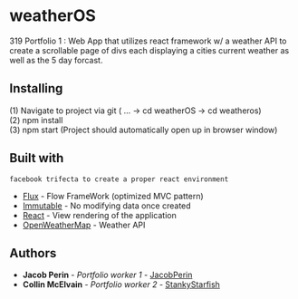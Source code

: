 # weatherOS

319 Portfolio 1 : Web App that utilizes react framework w/ a weather API to create a scrollable page of divs each displaying a cities current weather as well as the 5 day forcast.

## Installing
(1) Navigate to project via git ( ... -> cd weatherOS -> cd weatheros) <br />
(2) npm install <br />
(3) npm start (Project should automatically open up in browser window)<br />

## Built with
```
facebook trifecta to create a proper react environment
```
* [Flux](https://facebook.github.io/flux/docs/overview.html#content) - Flow FrameWork (optimized MVC pattern)
* [Immutable](https://facebook.github.io/immutable-js/) - No modifying data once created
* [React](https://reactjs.org/docs/react-api.html) - View rendering of the application
* [OpenWeatherMap](https://openweathermap.org/api) - Weather API

## Authors 
* **Jacob Perin** - *Portfolio worker 1* - [JacobPerin](https://github.com/JacobPerin)
* **Collin McElvain** - *Portfolio worker 2* - [StankyStarfish](https://github.com/StankyStarfish)